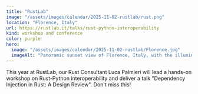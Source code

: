 ```yaml
---
title: "RustLab"
image: "/assets/images/calendar/2025-11-02-rustlab/rust.png"
location: "Florence, Italy"
url: https://rustlab.it/talks/rust-python-interoperability
kind: workshop and conference
color: purple
hero:
  image: "/assets/images/calendar/2025-11-02-rustlab/Florence.jpg"
  imageAlt: "Panoramic sunset view of Florence, Italy, with the illuminated Duomo and city lights againts the backdrop of rolling hills"
---
```


This year at RustLab, our Rust Consultant Luca Palmieri will lead a hands-on workshop on Rust-Python interoperability and deliver a talk "Dependency Injection in Rust: A Design Review". Don't miss this!
